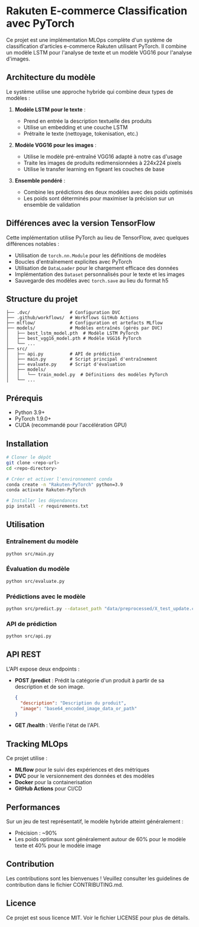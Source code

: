 # Rakuten E-commerce Classification avec PyTorch

Ce projet est une implémentation MLOps complète d'un système de classification d'articles e-commerce Rakuten utilisant PyTorch. Il combine un modèle LSTM pour l'analyse de texte et un modèle VGG16 pour l'analyse d'images.

## Architecture du modèle

Le système utilise une approche hybride qui combine deux types de modèles :

1. **Modèle LSTM pour le texte** :
   - Prend en entrée la description textuelle des produits
   - Utilise un embedding et une couche LSTM
   - Prétraite le texte (nettoyage, tokenisation, etc.)

2. **Modèle VGG16 pour les images** :
   - Utilise le modèle pré-entraîné VGG16 adapté à notre cas d'usage
   - Traite les images de produits redimensionnées à 224x224 pixels
   - Utilise le transfer learning en figeant les couches de base

3. **Ensemble pondéré** :
   - Combine les prédictions des deux modèles avec des poids optimisés
   - Les poids sont déterminés pour maximiser la précision sur un ensemble de validation

## Différences avec la version TensorFlow

Cette implémentation utilise PyTorch au lieu de TensorFlow, avec quelques différences notables :

- Utilisation de `torch.nn.Module` pour les définitions de modèles
- Boucles d'entraînement explicites avec PyTorch
- Utilisation de `DataLoader` pour le chargement efficace des données
- Implémentation des `Dataset` personnalisés pour le texte et les images
- Sauvegarde des modèles avec `torch.save` au lieu du format h5

## Structure du projet

```
├── .dvc/               # Configuration DVC
├── .github/workflows/  # Workflows GitHub Actions
├── mlflow/             # Configuration et artefacts MLflow
├── models/             # Modèles entraînés (gérés par DVC)
│   ├── best_lstm_model.pth  # Modèle LSTM PyTorch
│   ├── best_vgg16_model.pth # Modèle VGG16 PyTorch
│   └── ...
├── src/
│   ├── api.py          # API de prédiction
│   ├── main.py         # Script principal d'entraînement
│   ├── evaluate.py     # Script d'évaluation
│   ├── models/
│   │   └── train_model.py  # Définitions des modèles PyTorch
│   └── ...
```

## Prérequis

- Python 3.9+
- PyTorch 1.9.0+
- CUDA (recommandé pour l'accélération GPU)

## Installation

```bash
# Cloner le dépôt
git clone <repo-url>
cd <repo-directory>

# Créer et activer l'environnement conda
conda create -n "Rakuten-PyTorch" python=3.9
conda activate Rakuten-PyTorch

# Installer les dépendances
pip install -r requirements.txt
```

## Utilisation

### Entraînement du modèle

```bash
python src/main.py
```

### Évaluation du modèle

```bash
python src/evaluate.py
```

### Prédictions avec le modèle

```bash
python src/predict.py --dataset_path "data/preprocessed/X_test_update.csv" --images_path "data/preprocessed/image_test"
```

### API de prédiction

```bash
python src/api.py
```

## API REST

L'API expose deux endpoints :

- **POST /predict** : Prédit la catégorie d'un produit à partir de sa description et de son image.
  ```json
  {
    "description": "Description du produit",
    "image": "base64_encoded_image_data_or_path"
  }
  ```

- **GET /health** : Vérifie l'état de l'API.

## Tracking MLOps

Ce projet utilise :

- **MLflow** pour le suivi des expériences et des métriques
- **DVC** pour le versionnement des données et des modèles
- **Docker** pour la containerisation
- **GitHub Actions** pour CI/CD

## Performances

Sur un jeu de test représentatif, le modèle hybride atteint généralement :
- Précision : ~90%
- Les poids optimaux sont généralement autour de 60% pour le modèle texte et 40% pour le modèle image

## Contribution

Les contributions sont les bienvenues ! Veuillez consulter les guidelines de contribution dans le fichier CONTRIBUTING.md.

## Licence

Ce projet est sous licence MIT. Voir le fichier LICENSE pour plus de détails.
